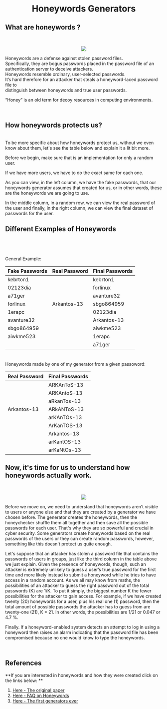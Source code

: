 <h1 align="center">Honeywords Generators</h1>

## **What	are	honeywords ?**
<br>


<p align="center">
  <img src="https://seguranca-informatica.pt/wp-content/uploads/2019/12/070218_1439_DetectingDa1.jpg" />
</p>

Honeywords	are	a	defense	against	stolen	password	files.	
Specifically,	they are	bogus	passwords	placed	in	the	password	file	of	an	authentication	server to	deceive	attackers.	
Honeywords resemble	ordinary,	user-selected	passwords.	
It’s hard	therefore	for	an	attacker	that steals	a	honeyword-laced password	file	to	
distinguish	between	honeywords	and	true user passwords.	

“Honey” is	an	old	term for	decoy	resources in	computing	environments.	

<br>


## **How honeywords protects us?**

<br>
To be more specific about how honeywords protect us, without we even know about them, let's see the table below and explain it a lit bit more.

Before we begin, make sure that is an implementation for only a random user. 

If we have more users, we have to do the exact same for each one.

As you can view, in the left column, we have the fake passwords, that our honeywords generator assumes that created for us, or in other words, these are the honeywords we are going to use.

In the middle column, in a random row, we can view the real password of the user and finally, in the right column, we can view the final dataset of passwords for the user.
<br>

## **Different Examples of Honeywords**

<br>

#### <h1 align="center">
General Example:
  
Fake Passwords | Real Password | Final Passwords
------------   | ------------  | ------------ |
kebrton1       |               |    kebrton1  |
02123dia       |               |    forlinux  |
a71ger         |               |    avanture32|
forlinux       | Arkantos-13   |    sbgo864959|
1erapc         |               |    02123dia  |
avanture32     |               |   Arkantos-13|
sbgo864959     |               |    aiwkme523 |
aiwkme523      |               |    1erapc    |
   <br>        |      <br>     |    a71ger    |
  
</h1>

#### <h1 align="center">
Honeywords made by one of my generator from a given passoword:
  
|Real Password  | Final Passwords |
| ------------  | ------------    |
|     <br>      |    ARKAnToS-13  |
|     <br>      |    ARKAntoS-13  |
|     <br>      |    aRkanTos-13  |
|  Arkantos-13  |    ARkANToS-13  |
|    <br>       |    arKAnTOs-13  |
|    <br>       |   ArKanTOS-13   |
|    <br>       |   Arkantos-13   |
|    <br>       |   arKantOS-13   |
|    <br>       |   arKaNtOs-13   |
  
</h1>



## **Now, it's time for us to understand how honeywords actually work.**
<br>

<p align="center">
  <img src="https://seguranca-informatica.pt/wp-content/uploads/2019/12/070218_1439_DetectingDa2.jpg" />
</p>


Before we move on, we need to understand that honeywords aren’t visible to users or anyone else and that they are created by a generator we have chosen before. 
The generator creates the honeywords, then the honeychecker shuffle them all together and then save all the possible passwords for each user.
That's why they are so powerful and crucial in cyber security.
Some generators create honeywords based on the real passwords of the users or they can create random passwords, however, something like this doesn't protect us quite enough.


Let's suppose that an attacker has stolen a password file that contains the passwords of users in groups, just like the third column in the table above we just explain. 
Given the presence of honeywords, though, such an attacker is extremely unlikely to guess a user’s true password for the first time and more likely instead to submit a honeyword while he tries to have access in a random account. 
As we all may know from maths, the possibilities of an attacker to guess the right password out of the total passwords (K) are 1/K. 
To put it simply, the biggest number K the fewer possibilities for the attacker to gain access.
For example, if we have created twenty (20) honeywords for a user, plus his real one (1) password, then the total amount of possible passwords the attacker has to guess from are twenty-one (21), K = 21. 
In other words, the possibilities are 1/21 or 0.047 or 4.7 %.


Finally. If a honeyword-enabled system detects an attempt to log in using a honeyword then raises an alarm indicating that the password file has been compromised because no one would know to type the honeywords.


<br>

## **References**

**If you are interested in honeywords and how they were created click on the links below: **

1.  [Here - The original paper](https://people.csail.mit.edu/rivest/pubs/JR13.pdf)
2.  [Here - FAQ on Honeywords](https://people.csail.mit.edu/rivest/honeywords/faq.pdf)
3.  [Here - The first generators ever](https://people.csail.mit.edu/rivest/honeywords/gen.py)
